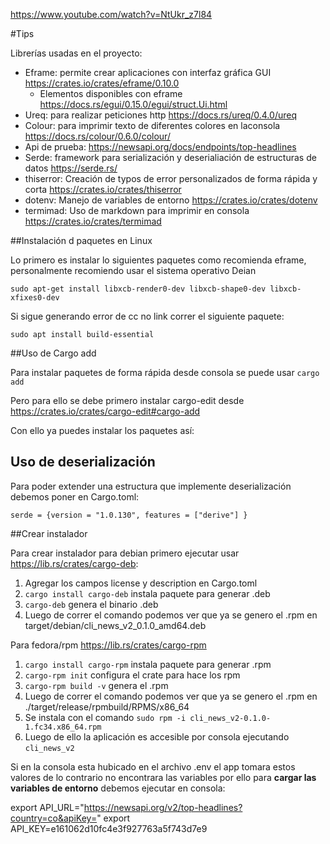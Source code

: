 https://www.youtube.com/watch?v=NtUkr_z7l84

#Tips

Librerías usadas en el proyecto:
* Eframe: permite crear aplicaciones con interfaz gráfica GUI https://crates.io/crates/eframe/0.10.0
  * Elementos disponibles con eframe https://docs.rs/egui/0.15.0/egui/struct.Ui.html
* Ureq: para realizar peticiones http https://docs.rs/ureq/0.4.0/ureq
* Colour: para imprimir texto de diferentes colores en laconsola https://docs.rs/colour/0.6.0/colour/
* Api de prueba: https://newsapi.org/docs/endpoints/top-headlines
* Serde: framework para serialización y deserialiación de estructuras de datos https://serde.rs/
* thiserror: Creación de typos de error personalizados de forma rápida y corta https://crates.io/crates/thiserror
* dotenv: Manejo de variables de entorno https://crates.io/crates/dotenv
* termimad: Uso de markdown para imprimir en consola https://crates.io/crates/termimad




##Instalación d paquetes en Linux

Lo primero es instalar lo siguientes paquetes como recomienda eframe, personalmente recomiendo usar el sistema operativo Deian
~~~
sudo apt-get install libxcb-render0-dev libxcb-shape0-dev libxcb-xfixes0-dev
~~~
Si sigue generando error de cc no link correr el siguiente paquete:
~~~
sudo apt install build-essential
~~~


##Uso de Cargo add

Para instalar paquetes de forma rápida desde consola se puede usar `cargo add` 

Pero para ello se debe primero instalar cargo-edit desde https://crates.io/crates/cargo-edit#cargo-add 

Con ello ya puedes instalar los paquetes así:

## Uso de deserialización

Para poder extender una estructura que implemente deserialización debemos poner en Cargo.toml:

~~~ 
serde = {version = "1.0.130", features = ["derive"] }
~~~

##Crear instalador

Para crear instalador para debian primero ejecutar usar https://lib.rs/crates/cargo-deb:
1. Agregar los campos license y description en Cargo.toml
2. `cargo install cargo-deb` instala paquete para generar .deb
3. `cargo-deb` genera el binario .deb
4. Luego de correr el comando podemos ver que ya se genero el .rpm en target/debian/cli_news_v2_0.1.0_amd64.deb


Para fedora/rpm https://lib.rs/crates/cargo-rpm
1. `cargo install cargo-rpm` instala paquete para generar .rpm
2. `cargo-rpm init` configura el crate para hace los rpm
3. `cargo-rpm build -v` genera el .rpm
4. Luego de correr el comando podemos ver que ya se genero el .rpm en ./target/release/rpmbuild/RPMS/x86_64
5. Se instala con el comando `sudo rpm -i cli_news_v2-0.1.0-1.fc34.x86_64.rpm`
6. Luego de ello la aplicación es accesible por consola ejecutando `cli_news_v2`

Si en la consola esta hubicado en el archivo .env el app tomara estos valores de lo contrario no encontrara las variables por ello 
para **cargar las variables de entorno** debemos ejecutar en consola:

export API_URL="https://newsapi.org/v2/top-headlines?country=co&apiKey="
export API_KEY=e161062d10fc4e3f927763a5f743d7e9


